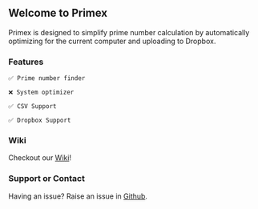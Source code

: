## Welcome to Primex

Primex is designed to simplify prime number calculation by automatically optimizing for the current computer and uploading to Dropbox.

### Features
```
✅ Prime number finder

❌ System optimizer

✅ CSV Support

✅ Dropbox Support
```
### Wiki

Checkout our [Wiki](https://github.com/harrisongoeldner/primex/wiki)!

### Support or Contact

Having an issue? Raise an issue in [Github](https://github.com/harrisongoeldner/primex/issues).
